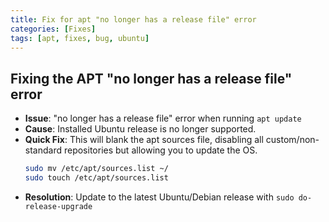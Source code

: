 ```yaml
---
title: Fix for apt "no longer has a release file" error
categories: [Fixes]
tags: [apt, fixes, bug, ubuntu]
---
```


## Fixing the APT "no longer has a release file" error

- **Issue**: "no longer has a release file" error when running `apt update`
- **Cause**: Installed Ubuntu release is no longer supported.
- **Quick Fix**:
  This will blank the apt sources file, disabling all custom/non-standard repositories but allowing you to update the OS.
  ```bash
  sudo mv /etc/apt/sources.list ~/
  sudo touch /etc/apt/sources.list
  ```
- **Resolution**: Update to the latest Ubuntu/Debian release with `sudo do-release-upgrade`
